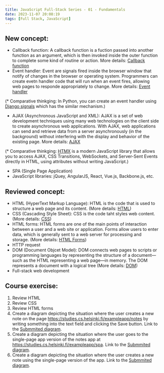 ```yaml
---
title: JavaScript Full-Stack Series - 01 - Fundamentals
date: 2023-11-07 20:08:19
tags: [Full Stack, JavaScript]
---
```


## New concept:

- Callback function: A callback function is a fuction passed into another function as an argument, which is then invoked inside the outer function to complete some kind of routine or action. More details: [Callback function](https://developer.mozilla.org/en-US/docs/Glossary/Callback_function) 
- Event handler: Event are signals fired inside the browser window that notify of changes in the browser or operating system. Programmers can create evetn handler code that will run when an event fires, allowing web pages to responde appropriately to change. More details: [Event handler](https://developer.mozilla.org/en-US/docs/Web/Events/Event_handlers)

(* Comparative thinkging: In Python, you can create an event handler using [Django signals](https://docs.djangoproject.com/en/4.2/topics/signals/) which has the similar mechanism.)

- AJAX (Asynchronous JavaScript and XML): AJAX is a set of web development techniques using many web technologies on the client side to create asynchronous web applications. With AJAX, web applications can send and retrieve data from a server asynchronously (in the background) without interfering with the display and behavior of the existing page. More details: [AJAX](https://developer.mozilla.org/en-US/docs/Web/Guide/AJAX/Getting_Started)

(* Comparative thinkging: [HTMX](https://htmx.org/docs/) is a modern JavaScript library that allows you to access AJAX, CSS Transitions, WebSockets, and Server-Sent Events directly in HTML, using attributes without writing JavaScript.)

- SPA (Single Page Application)
- JavaScript libraries: jQuey, AngularJS, React, Vue.js, Backbone.js, etc.

## Reviewed concept:

- HTML (HyperText Markup Language): HTML is the code that is used to structure a web page and its content. (More details: [HTML](https://developer.mozilla.org/en-US/docs/Learn/Getting_started_with_the_web/HTML_basics))
- CSS (Cascading Style Sheet): CSS is the code taht styles web content. (More details: [CSS](https://developer.mozilla.org/en-US/docs/Learn/Getting_started_with_the_web/CSS_basics))
- HTML forms: HTML forms are one of the main points of interaction between a user and a web site or application. Forms allow users to enter data, which is generally sent to a web server for processing and storage. (More details: [HTML Forms](https://developer.mozilla.org/en-US/docs/Learn/Forms/Your_first_form))
- HTTP request
- DOM (Document Objcet Model): DOM connects web pages to scripts or programming languages by representing the structure of a document—such as the HTML representing a web page—in memory. The DOM represents a document with a logical tree (More details: [DOM](https://developer.mozilla.org/en-US/docs/Web/API/Document_Object_Model))
- Full-stack web development

## Course exercise:

1. Review HTML
2. Review CSS
3. Review HTML forms
4. Create a diagram depicting the situation where the user creates a new note on the page https://studies.cs.helsinki.fi/exampleapp/notes by writing something into the text field and clicking the Save button. Link to the [Submmited diagram](https://github.com/Dogecat0/fullstack_open/blob/main/part0/new_note_diagram.md).
5. Create a diagram depicting the situation where the user goes to the single-page app version of the notes app at https://studies.cs.helsinki.fi/exampleapp/spa. Link to the [Submmited diagram](https://github.com/Dogecat0/fullstack_open/blob/main/part0/spa_diagram.md).
6. Create a diagram depicting the situation where the user creates a new note using the single-page version of the app. Link to the [Submmited diagram](https://github.com/Dogecat0/fullstack_open/blob/main/part0/new_note_spa_diagram.md).